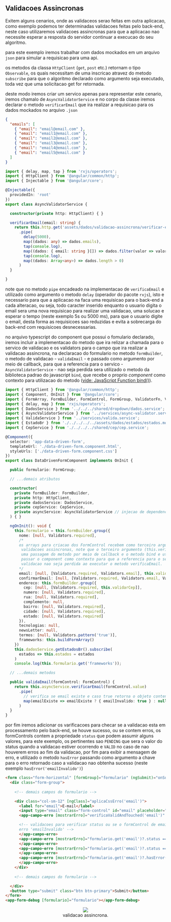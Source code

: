 ## Validacoes Assincronas

Exitem alguns cenarios, onde as validaceos serao feitas em outra aplicacao, como exemplo podemos ter determinadas validacoes feitas pelo back-end, neste caso utilizaremos validacoes assincronas para que a aplicacao nao necessite esperar a resposta do servidor continuar a execucao do seu algoritmo.

para este exemplo iremos trabalhar com dados mockados em um arquivo `json` para simular a requisicao para uma api. 

os metodos da classa `HttpClient` (`get`, `post` etc.) retornam o tipo `Observable`, os quais necessitam de uma inscricao atravez do metodo `subscribe` para que o algoritmo declarado como argumento seja executado, toda vez que uma solicitacao get for retornada.

deste modo iremos criar um servico apenas para representar este cenario, iremos chamalo de `AsyncValidatorService` e no corpo da classe iremos declarar o metodo `verificarEmail` que ira realizar a requisicao para os dados mockados no arquivo `.json`

```json
{
  "emails": [
    { "email": "email@email.com" },
    { "email": "email1@email.com" },
    { "email": "email2@email.com" },
    { "email": "email3@email.com" },
    { "email": "email4@email.com" },
    { "email": "email5@email.com" }
  ]
}
```

```typescript
import { delay, map, tap } from 'rxjs/operators';
import { HttpClient } from '@angular/common/http';
import { Injectable } from '@angular/core';

@Injectable({
  providedIn: 'root'
})
export class AsyncValidatorService {

  constructor(private http: HttpClient) { }

  verificarEmail(email: string) {
    return this.http.get('assets/dados/validacao-assincrona/verificar-email.json')
      .pipe(
        delay(5000),
        map((dados: any) => dados.emails),
        tap(console.log),
        map((dados: { email: string }[]) => dados.filter(valor => valor.email === email)),
        tap(console.log),
        map((dados: Array<any>) => dados.length > 0)
      )
  }

}
```

note que no metodo `pipe` encadeado na implementacao de `verificaEmail` e utilizado como argumento o metodo `delay` (operador do pacote `rxjs`), isto e necessario para que a aplicacao na faca uma requisicao para o back-end a cada alteracao, ou seja, todo caracter inserido enquanto o usuario digita o email sera uma nova requisicao para realizar uma validacao, uma solucao e esperar o tempo (neste exemplo 5s ou 5000 ms), para que o usuario digite o email, desta forma as requisicoes sao reduzidas e evita a sobrecarga do back-end com requisicoes desnecessarias.

no arquivo typescript do component que possui o fomulario declarado, iremos incluir a implementacao do metodo que ira relizar a chamada para o servico de validacao e os validators para o campo que ira realizar a validacao assincrona, na declaracao do formulario no metodo `formBuilder`, o metodo de validacao - `validaEmail` - e passado como argumento por meio de callback, para que a referencia para o servico - `AsyncValidatorService` - nao seja perdida sera utilizado o metodo da biblioteca padrao do javascript `bind`, que recebe o proprio _component_ como contexto para utilizacao do metodo ([vide: JavaScript Function bind()](https://www.w3schools.com/js/js_function_bind.asp)).

```typescript
import { HttpClient } from '@angular/common/http';
import { Component, OnInit } from '@angular/core';
import { FormArray, FormBuilder, FormControl, FormGroup, ValidatorFn, Validators } from '@angular/forms';
import { delay, map } from 'rxjs/operators';
import { DadosService } from '../../../shared/dropdown/dados.service';
import { AsyncValidatorService } from '../services/async-validator.service';
import { ValidaService } from '../services/valida.service';
import { EstadoBr } from './../../../../assets/dados/estados/estados.model';
import { CepService } from './../../../shared/cep/cep.service';

@Component({
  selector: 'app-data-driven-form',
  templateUrl: './data-driven-form.component.html',
  styleUrls: ['./data-driven-form.component.css']
})
export class DataDrivenFormComponent implements OnInit {

  public formulario: FormGroup;

  // ...demais atributos

  constructor(
    private formBuilder: FormBuilder,
    private http: HttpClient,
    private dadosService: DadosService,
    private cepService: CepService,
    private asyncService: AsyncValidatorService // injecao de dependencia do angular injeta um objeto do tipo AsyncService
  ) { }

  ngOnInit(): void {
    this.formulario = this.formBuilder.group({
      nome: [null, Validators.required],
      /* 
      os arrays para criacao dos FormControl recebem como terceiro argumento as
       validacoes assincronas, note que o terceiro argumento (this.verificaEmail) e
       uma passagem do metodo por meio de callback e o metodo bind e utilizado para
       passar o component como contexto para que a referencia para o servico de
       validacao nao seja perdida ao executar o metodo verificaEmail. 
      */
      email: [null, [Validators.required, Validators.email], this.validaEmail.bind(this)],
      confirmarEmail: [null, [Validators.required, Validators.email, ValidaService.equalsTo('email')]],
      endereco: this.formBuilder.group({
        cep: [null, [Validators.required, this.validarCep]],
        numero: [null, Validators.required],
        rua: [null, Validators.required],
        complemento: null,
        bairro: [null, Validators.required],
        cidade: [null, Validators.required],
        estado: [null, Validators.required]
      }),
      tecnologias: null,
      newsLetter: null,
      termos: [null, Validators.pattern('true')],
      frameworks: this.buildFormArray()
    })
    this.dadosService.getEstadosBr().subscribe(
      estados => this.estados = estados
    )
    console.log(this.formulario.get('frameworks'));

  // ...demais metodos

  public validaEmail(formControl: FormControl) {
    return this.asyncService.verificarEmail(formControl.value)
      .pipe(
        // verifica se email existe e caso true retorna o objeto contendo o erro.
        map(emailExiste => emailExiste ? { emailInvalido: true } : null)
      )
  }
}
```

por fim iremos adicionar os varificacoes para checar se a validacao esta em processamento pelo back-end, se houve sucesso, ou se contem erros, os formControls contem a propriedade `status` que podem assumir alguns valores, para este exemplo, os pertinentes sao `PENDING` que sera o valor do status quando a validacao estiver ocorrendo e `VALID` no caso de nao houverem erros ao fim da validacao, por fim para exibir a mensagem de erro, e utilizado o metodo `hasError` passando como argumento a chave para o erro retornado caso a validacao nao obtenha sucesso (neste exemplo `hasError('emailInvalido')`)

```HTML
<form class="form-horizontal" [formGroup]="formulario" (ngSubmit)="onSubmit()">
  <div class="form-group">
    
    <!-- demais campos do formulario -->

    <div class="col-sm-12" [ngClass]="aplicaCssErro('email')">
      <label for="email">E-mail</label>
      <input type="email" class="form-control" id="email" placeholder="Insira o e-mail" formControlName="email" />
      <app-campo-erro [mostrarErro]="verificaValidAndTouched('email')" mensagemErro="O campo email e obrigatorio">

      <!-- validacoes para verificar status ou se o formControl de email contem o
      erro 'emailInvalido' -->
      </app-campo-erro>
      <app-campo-erro [mostrarErro]="formulario.get('email')?.status === 'PENDING'" mensagemErro="Validando email">
      </app-campo-erro>
      <app-campo-erro [mostrarErro]="formulario.get('email')?.status === 'VALID'" mensagemErro="Email valido">
      </app-campo-erro>
      <app-campo-erro [mostrarErro]="formulario.get('email')?.hasError('emailInvalido')" mensagemErro="Email ja cadastrado">
      </app-campo-erro>
    </div>
    
    <!-- demais campos do formulario -->

  </div>
  <button type="submit" class="btn btn-primary">Submit</button>
</form>
<app-form-debug [formulario]="formulario"></app-form-debug>
```

<p align="center">
  <img src="img/validacao-assincrona.gif"><br>
    validacao assincrona.
</p>

